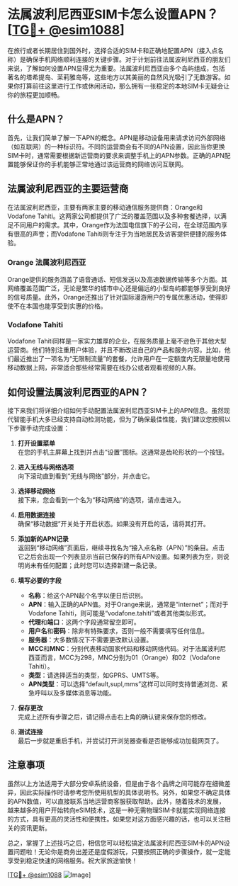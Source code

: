 # 法属波利尼西亚SIM卡怎么设置APN？[[TG💪+ @esim1088](https://t.me/s/esim1088)]

在旅行或者长期居住到国外时，选择合适的SIM卡和正确地配置APN（接入点名称）是确保手机网络顺利连接的关键步骤。对于计划前往法属波利尼西亚的朋友们来说，了解如何设置APN显得尤为重要。法属波利尼西亚由多个岛屿组成，包括著名的塔希提岛、茉莉雅岛等，这些地方以其美丽的自然风光吸引了无数游客。如果你打算前往这里进行工作或休闲活动，那么拥有一张稳定的本地SIM卡无疑会让你的旅程更加顺畅。

## 什么是APN？

首先，让我们简单了解一下APN的概念。APN是移动设备用来请求访问外部网络（如互联网）的一种标识符。不同的运营商会有不同的APN设置，因此当你更换SIM卡时，通常需要根据新运营商的要求来调整手机上的APN参数。正确的APN配置能够保证你的手机能够正常地通过该运营商的网络访问互联网。

## 法属波利尼西亚的主要运营商

在法属波利尼西亚，主要有两家主要的移动通信服务提供商：Orange和Vodafone Tahiti。这两家公司都提供了广泛的覆盖范围以及多种套餐选择，以满足不同用户的需求。其中，Orange作为法国电信旗下的子公司，在全球范围内享有很高的声誉；而Vodafone Tahiti则专注于为当地居民及访客提供便捷的服务体验。

### Orange 法属波利尼西亚

Orange提供的服务涵盖了语音通话、短信发送以及高速数据传输等多个方面。其网络覆盖范围广泛，无论是繁华的城市中心还是偏远的小型岛屿都能够享受到良好的信号质量。此外，Orange还推出了针对国际漫游用户的专属优惠活动，使得即使不在本国也能享受到实惠的价格。

### Vodafone Tahiti

Vodafone Tahiti同样是一家实力雄厚的企业，在服务质量上毫不逊色于其他大型运营商。他们特别注重用户体验，并且不断改进自己的产品和服务内容。比如，他们最近推出了一项名为“无限制流量”的套餐，允许用户在一定额度内无限量地使用移动数据上网，非常适合那些经常需要在线办公或者观看视频的人群。

## 如何设置法属波利尼西亚的APN？

接下来我们将详细介绍如何手动配置法属波利尼西亚SIM卡上的APN信息。虽然现代智能手机大多已经支持自动检测功能，但为了确保最佳性能，我们建议您按照以下步骤手动完成设置：

1. **打开设置菜单**  
   在您的手机主屏幕上找到并点击“设置”图标。这通常是齿轮形状的一个按钮。

2. **进入无线与网络选项**  
   向下滚动直到看到“无线与网络”部分，并点击它。

3. **选择移动网络**  
   接下来，您会看到一个名为“移动网络”的选项，请点击进入。

4. **启用数据连接**  
   确保“移动数据”开关处于开启状态。如果没有开启的话，请将其打开。

5. **添加新的APN记录**  
   返回到“移动网络”页面后，继续寻找名为“接入点名称（APN）”的条目。点击它之后会出现一个列表显示当前已保存的所有APN设置。如果列表为空，则说明尚未有任何配置；此时您可以选择新建一条记录。

6. **填写必要的字段**  
   - **名称**：给这个APN起个名字以便日后识别。
   - **APN**：输入正确的APN值。对于Orange来说，通常是“internet”；而对于Vodafone Tahiti，则可能是“vodafone.tahiti”或者其他类似形式。
   - **代理**和**端口**：这两个字段通常留空即可。
   - **用户名**和**密码**：除非有特殊要求，否则一般不需要填写任何信息。
   - **服务器**：大多数情况下不需要更改默认设置。
   - **MCC**和**MNC**：分别代表移动国家代码和移动网络代码。对于法属波利尼西亚而言，MCC为298，MNC分别为01（Orange）和02（Vodafone Tahiti）。
   - **类型**：请选择适当的类型，如GPRS、UMTS等。
   - **APN类型**：可以选择“default,supl,mms”这样可以同时支持普通浏览、紧急呼叫以及多媒体消息等功能。

7. **保存更改**  
   完成上述所有步骤之后，请记得点击右上角的确认键来保存您的修改。

8. **测试连接**  
   最后一步就是重启手机，并尝试打开浏览器查看是否能够成功加载网页了。

## 注意事项

虽然以上方法适用于大部分安卓系统设备，但是由于各个品牌之间可能存在细微差异，因此实际操作时请参考您所使用机型的具体说明书。另外，如果您不确定具体的APN数值，可以直接联系当地运营商客服获取帮助。此外，随着技术的发展，越来越多的用户开始转向eSIM技术，这是一种无需物理SIM卡就能实现网络连接的方式，具有更高的灵活性和便携性。如果您对这方面感兴趣的话，也可以关注相关的资讯更新。

总之，掌握了上述技巧之后，相信您可以轻松搞定法属波利尼西亚SIM卡的APN设置问题啦！无论你是商务出差还是度假游玩，只要按照正确的步骤操作，就一定能享受到稳定快速的网络服务。祝大家旅途愉快！

[[TG💪+ @esim1088](https://t.me/s/esim1088) ![Image](https://i.postimg.cc/4NQfJmqS/Snipaste-2025-05-13-00-14-12.png)]